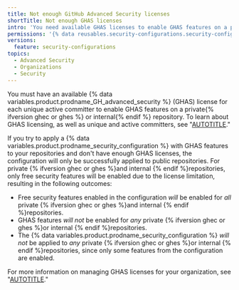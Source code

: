 ```yaml
---
title: Not enough GitHub Advanced Security licenses
shortTitle: Not enough GHAS licenses
intro: 'You need available GHAS licenses to enable GHAS features on a private{% ifversion ghec or ghes %} or internal{% endif %} repository.'
permissions: '{% data reusables.security-configurations.security-configurations-permissions %}'
versions:
  feature: security-configurations
topics:
  - Advanced Security
  - Organizations
  - Security
---
```


You must have an available {% data variables.product.prodname_GH_advanced_security %} (GHAS) license for each unique active committer to enable GHAS features on a private{% ifversion ghec or ghes %} or internal{% endif %} repository. To learn about GHAS licensing, as well as unique and active committers, see "[AUTOTITLE](/billing/managing-billing-for-your-products/managing-billing-for-github-advanced-security/about-billing-for-github-advanced-security)."

If you try to apply a {% data variables.product.prodname_security_configuration %} with GHAS features to your repositories and don't have enough GHAS licenses, the configuration will only be successfully applied to public repositories. For private {% ifversion ghec or ghes %}and internal {% endif %}repositories, only free security features will be enabled due to the license limitation, resulting in the following outcomes:

  * Free security features enabled in the configuration _will_ be enabled for _all_ private {% ifversion ghec or ghes %}and internal {% endif %}repositories.
  * GHAS features _will not_ be enabled for _any_ private {% ifversion ghec or ghes %}or internal {% endif %}repositories.
  * The {% data variables.product.prodname_security_configuration %} _will not_ be applied to _any_ private {% ifversion ghec or ghes %}or internal {% endif %}repositories, since only some features from the configuration are enabled.

For more information on managing GHAS licenses for your organization, see "[AUTOTITLE](/code-security/securing-your-organization/managing-the-security-of-your-organization/managing-your-github-advanced-security-license-usage)."
